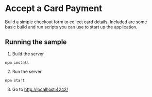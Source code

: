 # Accept a Card Payment

Build a simple checkout form to collect card details. Included are some basic build and run scripts you can use to start up the application.

## Running the sample

1. Build the server

```
npm install
```

2. Run the server

```
npm start
```

3. Go to [http://localhost:4242/](http://localhost:4242/)
